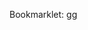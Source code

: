 Bookmarklet: <a href='javascript:let amot=parseInt(prompt("Delay between tabs, the lower, the better pc goguardian is running on. 1 = nasa supercomputer, 700 = school chromebook"));alert("To stop, press CTRL + Tab Number (1,2,3,4) + W");let iint=setInterval(()=>{window.open("//gg-crash.ikpar3.repl.co/fpnocramming.html")},amot);'>gg</a>
